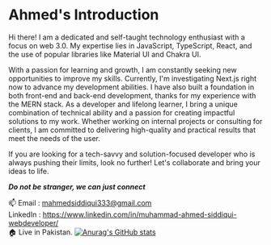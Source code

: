 # Ahmed's Introduction

Hi there! I am a dedicated and self-taught technology enthusiast with a focus on web 3.0. My expertise lies in JavaScript, TypeScript, React, and the use of popular libraries like Material UI and Chakra UI.

With a passion for learning and growth, I am constantly seeking new opportunities to improve my skills. Currently, I'm investigating Next.js right now to advance my development abilities. I have also built a foundation in both front-end and back-end development, thanks for my experience with the MERN stack.
As a developer and lifelong learner, I bring a unique combination of technical ability and a passion for creating impactful solutions to my work. Whether working on internal projects or consulting for clients, I am committed to delivering high-quality and practical results that meet the needs of the user.

If you are looking for a tech-savvy and solution-focused developer who is always pushing their limits, look no further! Let's collaborate and bring your ideas to life.

***Do not be stranger, we can just connect***

 📫  Email : mahmedsiddiqui333@gmail.com  
LinkedIn : https://www.linkedin.com/in/muhammad-ahmed-siddiqui-webdeveloper/  
:house: Live in Pakistan.
[![Anurag's GitHub stats](https://github-readme-stats.vercel.app/api?username=MAhmedSid&theme=merko)](https://github.com/anuraghazra/github-readme-stats)

